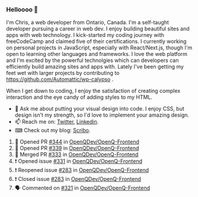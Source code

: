 ### Helloooo 👋

I'm Chris, a web developer from Ontario, Canada. I'm a self-taught developer pursuing a career in web dev. I enjoy building beautiful sites and apps with web technology.
I kick-started my coding journey with freeCodeCamp and claimed five of their certifications.  I currently working on personal projects in JavaScript, especially with React/Next.js, though I'm open to learning other languages and frameworks. I love the web platform and I'm excited by the powerful technolgies which can developers can efficiently build amazing sites and apps with. Lately I've been getting my feet wet with larger projects by contributing to https://github.com/Automattic/wp-calypso .

When I get down to coding, I enjoy the satisfaction of creating complex interaction and the eye candy of adding styles to my HTML. 

- 💬 Ask me about putting your visual design into code. I enjoy CSS, but design isn't my strength, so I'd love to implement your amazing design.
- 📫 Reach me on: [Twitter](https://twitter.com/Christo28120856), [Linkedin](https://www.linkedin.com/in/christopher-stevers-07b9a5204/).
- ⌨ Check out my blog: [Scribo](https://christopherstevers.cf).
<!--
**Christopher-Stevers/Christopher-Stevers** is a ✨ _special_ ✨ repository because its `README.md` (this file) appears on your GitHub profile.

Here are some ideas to get you started:

- 🔭 I’m currently working on ...
- 🌱 I’m currently learning ...
- 👯 I’m looking to collaborate on ...
- 🤔 I’m looking for help with ...
- 😄 Pronouns: ...
- ⚡ Fun fact: ...
-->

<!--START_SECTION:activity-->
1. 💪 Opened PR [#344](https://github.com/OpenQDev/OpenQ-Frontend/pull/344) in [OpenQDev/OpenQ-Frontend](https://github.com/OpenQDev/OpenQ-Frontend)
2. 💪 Opened PR [#339](https://github.com/OpenQDev/OpenQ-Frontend/pull/339) in [OpenQDev/OpenQ-Frontend](https://github.com/OpenQDev/OpenQ-Frontend)
3. 🎉 Merged PR [#333](https://github.com/OpenQDev/OpenQ-Frontend/pull/333) in [OpenQDev/OpenQ-Frontend](https://github.com/OpenQDev/OpenQ-Frontend)
4. ❗️ Opened issue [#331](https://github.com/OpenQDev/OpenQ-Frontend/issues/331) in [OpenQDev/OpenQ-Frontend](https://github.com/OpenQDev/OpenQ-Frontend)
5. ❗️ Reopened issue [#283](https://github.com/OpenQDev/OpenQ-Frontend/issues/283) in [OpenQDev/OpenQ-Frontend](https://github.com/OpenQDev/OpenQ-Frontend)
6. ❗️ Closed issue [#283](https://github.com/OpenQDev/OpenQ-Frontend/issues/283) in [OpenQDev/OpenQ-Frontend](https://github.com/OpenQDev/OpenQ-Frontend)
7. 🗣 Commented on [#321](https://github.com/OpenQDev/OpenQ-Frontend/issues/321) in [OpenQDev/OpenQ-Frontend](https://github.com/OpenQDev/OpenQ-Frontend)
<!--END_SECTION:activity-->

